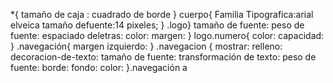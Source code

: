*{ 
tamaño de caja : cuadrado de borde
}
cuerpo{
    Familia Tipografica:arial elveica
    tamaño defuente:14 pixeles;
}
.logo}
   tamaño de fuente:
   peso de fuente:
   espaciado deletras:
   color:
   margen:
} 
logo.numero{
   color:
   capacidad:
}
.navegación{
   margen izquierdo:
} 
.navegacion {
   mostrar:
   relleno:
   decoracion-de-texto:
   tamaño de fuente:
   transformación de texto: 
   peso de fuente:
   borde: 
   fondo:
   color:
}.navegación a 






   
